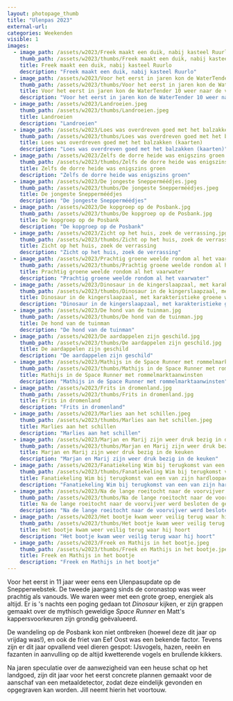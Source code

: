 ```yaml
---
layout: photopage_thumb
title: "Ulenpas 2023"
external-url:
categories: Weekenden
visible: 1
images:
  - image_path: /assets/w2023/Freek maakt een duik, nabij kasteel Ruurlo.jpeg
    thumb_path: /assets/w2023/thumbs/Freek maakt een duik, nabij kasteel Ruurlo.jpeg
    title: Freek maakt een duik, nabij kasteel Ruurlo
    description: "Freek maakt een duik, nabij kasteel Ruurlo"
  - image_path: /assets/w2023/Voor het eerst in jaren kon de WaterTender 10 weer naar de vijver navigeren.jpeg
    thumb_path: /assets/w2023/thumbs/Voor het eerst in jaren kon de WaterTender 10 weer naar de vijver navigeren.jpeg
    title: Voor het eerst in jaren kon de WaterTender 10 weer naar de vijver navigeren
    description: "Voor het eerst in jaren kon de WaterTender 10 weer naar de vijver navigeren"
  - image_path: /assets/w2023/Landroeien.jpeg
    thumb_path: /assets/w2023/thumbs/Landroeien.jpeg
    title: Landroeien
    description: "Landroeien"
  - image_path: /assets/w2023/Loes was overdreven goed met het balzakken (kaarten).jpeg
    thumb_path: /assets/w2023/thumbs/Loes was overdreven goed met het balzakken (kaarten).jpeg
    title: Loes was overdreven goed met het balzakken (kaarten)
    description: "Loes was overdreven goed met het balzakken (kaarten)"
  - image_path: /assets/w2023/Zelfs de dorre heide was enigszins groen.jpeg
    thumb_path: /assets/w2023/thumbs/Zelfs de dorre heide was enigszins groen.jpeg
    title: Zelfs de dorre heide was enigszins groen
    description: "Zelfs de dorre heide was enigszins groen"
  - image_path: /assets/w2023/De jongeste Snepperméédjes.jpeg
    thumb_path: /assets/w2023/thumbs/De jongeste Snepperméédjes.jpeg
    title: De jongeste Snepperméédjes
    description: "De jongeste Snepperméédjes"
  - image_path: /assets/w2023/De kopgroep op de Posbank.jpg
    thumb_path: /assets/w2023/thumbs/De kopgroep op de Posbank.jpg
    title: De kopgroep op de Posbank
    description: "De kopgroep op de Posbank"
  - image_path: /assets/w2023/Zicht op het huis, zoek de verrassing.jpg
    thumb_path: /assets/w2023/thumbs/Zicht op het huis, zoek de verrassing.jpg
    title: Zicht op het huis, zoek de verrassing
    description: "Zicht op het huis, zoek de verrassing"
  - image_path: /assets/w2023/Prachtig groene weelde rondom al het vaarwater.jpg
    thumb_path: /assets/w2023/thumbs/Prachtig groene weelde rondom al het vaarwater.jpg
    title: Prachtig groene weelde rondom al het vaarwater
    description: "Prachtig groene weelde rondom al het vaarwater"
  - image_path: /assets/w2023/Dinosaur in de kingerslaapzaal, met karakteristieke groene waas.jpg
    thumb_path: /assets/w2023/thumbs/Dinosaur in de kingerslaapzaal, met karakteristieke groene waas.jpg
    title: Dinosaur in de kingerslaapzaal, met karakteristieke groene waas
    description: "Dinosaur in de kingerslaapzaal, met karakteristieke groene waas"
  - image_path: /assets/w2023/De hond van de tuinman.jpg
    thumb_path: /assets/w2023/thumbs/De hond van de tuinman.jpg
    title: De hond van de tuinman
    description: "De hond van de tuinman"
  - image_path: /assets/w2023/De aardappelen zijn geschild.jpg
    thumb_path: /assets/w2023/thumbs/De aardappelen zijn geschild.jpg
    title: De aardappelen zijn geschild
    description: "De aardappelen zijn geschild"
  - image_path: /assets/w2023/Mathijs in de Space Runner met rommelmarktaanwinsten.jpg
    thumb_path: /assets/w2023/thumbs/Mathijs in de Space Runner met rommelmarktaanwinsten.jpg
    title: Mathijs in de Space Runner met rommelmarktaanwinsten
    description: "Mathijs in de Space Runner met rommelmarktaanwinsten"
  - image_path: /assets/w2023/Frits in dromenland.jpg
    thumb_path: /assets/w2023/thumbs/Frits in dromenland.jpg
    title: Frits in dromenland
    description: "Frits in dromenland"
  - image_path: /assets/w2023/Marlies aan het schillen.jpeg
    thumb_path: /assets/w2023/thumbs/Marlies aan het schillen.jpeg
    title: Marlies aan het schillen
    description: "Marlies aan het schillen"
  - image_path: /assets/w2023/Marjan en Marij zijn weer druk bezig in de keuken.jpeg
    thumb_path: /assets/w2023/thumbs/Marjan en Marij zijn weer druk bezig in de keuken.jpeg
    title: Marjan en Marij zijn weer druk bezig in de keuken
    description: "Marjan en Marij zijn weer druk bezig in de keuken"
  - image_path: /assets/w2023/Fanatiekeling Wim bij terugkomst van een van zijn hardloopacties.jpeg
    thumb_path: /assets/w2023/thumbs/Fanatiekeling Wim bij terugkomst van een van zijn hardloopacties.jpeg
    title: Fanatiekeling Wim bij terugkomst van een van zijn hardloopacties
    description: "Fanatiekeling Wim bij terugkomst van een van zijn hardloopacties"
  - image_path: /assets/w2023/Na de lange roeitocht naar de voorvijver werd besloten de gemakkelijke weg terug te nemen.jpeg
    thumb_path: /assets/w2023/thumbs/Na de lange roeitocht naar de voorvijver werd besloten de gemakkelijke weg terug te nemen.jpeg
    title: Na de lange roeitocht naar de voorvijver werd besloten de gemakkelijke weg terug te nemen
    description: "Na de lange roeitocht naar de voorvijver werd besloten de gemakkelijke weg terug te nemen"
  - image_path: /assets/w2023/Het bootje kwam weer veilig terug waar hij hoort.jpeg
    thumb_path: /assets/w2023/thumbs/Het bootje kwam weer veilig terug waar hij hoort.jpeg
    title: Het bootje kwam weer veilig terug waar hij hoort
    description: "Het bootje kwam weer veilig terug waar hij hoort"
  - image_path: /assets/w2023/Freek en Mathijs in het bootje.jpeg
    thumb_path: /assets/w2023/thumbs/Freek en Mathijs in het bootje.jpeg
    title: Freek en Mathijs in het bootje
    description: "Freek en Mathijs in het bootje"
---
```


Voor het eerst in 11 jaar weer eens een Ulenpasupdate op de Snepperwebstek. De tweede jaargang sinds de coronastop was weer prachtig als vanouds. We waren weer met een grote groep, energiek als altijd. Er is 's nachts een poging gedaan tot _Dinosaur_ kijken, er zijn grappen gemaakt over de mythisch geweldige _Space Runner_ en Matt's kappersvoorkeuren zijn grondig geëvalueerd.

De wandeling op de Posbank kon niet ontbreken (hoewel deze dit jaar op vrijdag was!), en ook de friet van Eef Oost was een bekende factor. Tevens zijn er dit jaar opvallend veel dieren gespot: IJsvogels, hazen, reeën en fazanten in aanvulling op de altijd kwetterende vogels en brullende kikkers.

Na jaren speculatie over de aanwezigheid van een heuse schat op het landgoed, zijn dit jaar voor het eerst concrete plannen gemaakt voor de aanschaf van een metaaldetector, zodat deze eindelijk gevonden en opgegraven kan worden. Jill neemt hierin het voortouw.

